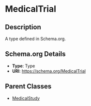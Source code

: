 # MedicalTrial

## Description
A type defined in Schema.org.

## Schema.org Details
- **Type**: Type
- **URI**: https://schema.org/MedicalTrial

## Parent Classes
- [MedicalStudy](../MedicalStudy.md)

